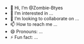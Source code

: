 - 👋 Hi, I’m @Zombie-Btyes
- 👀 I’m interested in ...
- 💞️ I’m looking to collaborate on ...
- 📫 How to reach me ...
- 😄 Pronouns: ...
- ⚡ Fun fact: ...

<!---
Zombie-Btyes/Zombie-Btyes is a ✨ special ✨ repository because its `README.md` (this file) appears on your GitHub profile.
You can click the Preview link to take a look at your changes.
--->
